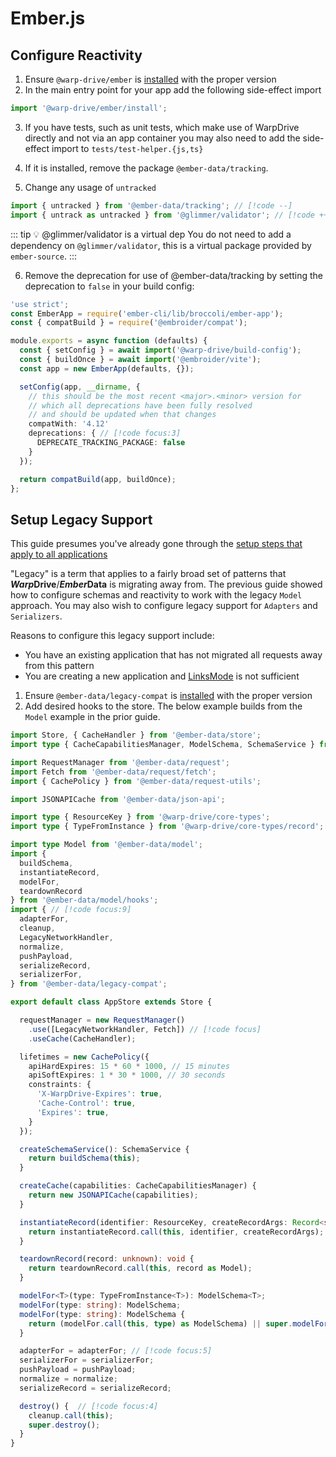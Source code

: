 # Ember.js

## Configure Reactivity

1. Ensure `@warp-drive/ember` is [installed](../1-overview.md#installation) with the proper version
2. In the main entry point for your app add the following side-effect import

```ts [app/app.ts]
import '@warp-drive/ember/install';
```

3. If you have tests, such as unit tests, which make use of WarpDrive directly and not via an app container
   you may also need to add the side-effect import to `tests/test-helper.{js,ts}`

4. If it is installed, remove the package `@ember-data/tracking`.
5. Change any usage of `untracked`

```ts
import { untracked } from '@ember-data/tracking'; // [!code --]
import { untrack as untracked } from '@glimmer/validator'; // [!code ++]
```

::: tip 💡 @glimmer/validator is a virtual dep
You do not need to add a dependency on `@glimmer/validator`, this is a virtual package provided by `ember-source`.
:::

6. Remove the deprecation for use of @ember-data/tracking by setting the deprecation to `false` in your build config:

```ts [ember-cli-build.js]
'use strict';
const EmberApp = require('ember-cli/lib/broccoli/ember-app');
const { compatBuild } = require('@embroider/compat');

module.exports = async function (defaults) {
  const { setConfig } = await import('@warp-drive/build-config');
  const { buildOnce } = await import('@embroider/vite');
  const app = new EmberApp(defaults, {});

  setConfig(app, __dirname, {
    // this should be the most recent <major>.<minor> version for
    // which all deprecations have been fully resolved
    // and should be updated when that changes
    compatWith: '4.12'
    deprecations: { // [!code focus:3]
      DEPRECATE_TRACKING_PACKAGE: false 
    }
  });

  return compatBuild(app, buildOnce);
};
```

## Setup Legacy Support

This guide presumes you've already gone through the [setup steps 
that apply to all applications](./1-universal.md)

"Legacy" is a term that applies to a fairly broad set of patterns that
***Warp*Drive**/***Ember*Data** is migrating away from. The previous
guide showed how to configure schemas and reactivity to work with the
legacy `Model` approach. You may also wish to configure legacy support
for `Adapters` and `Serializers`.

Reasons to configure this legacy support include:

- You have an existing application that has not migrated all requests away from this pattern
- You are creating a new application and [LinksMode](../../misc/links-mode.md) is not sufficient

1. Ensure `@ember-data/legacy-compat` is [installed](../1-overview.md#installation) with the proper version
2. Add desired hooks to the store. The below example builds from the `Model` example in the prior guide.

```ts [app/services/store.ts]
import Store, { CacheHandler } from '@ember-data/store';
import type { CacheCapabilitiesManager, ModelSchema, SchemaService } from '@ember-data/store/types';

import RequestManager from '@ember-data/request';
import Fetch from '@ember-data/request/fetch';
import { CachePolicy } from '@ember-data/request-utils';

import JSONAPICache from '@ember-data/json-api';

import type { ResourceKey } from '@warp-drive/core-types';
import type { TypeFromInstance } from '@warp-drive/core-types/record';

import type Model from '@ember-data/model';
import {
  buildSchema,
  instantiateRecord,
  modelFor,
  teardownRecord
} from '@ember-data/model/hooks';
import { // [!code focus:9]
  adapterFor,
  cleanup,
  LegacyNetworkHandler,
  normalize,
  pushPayload,
  serializeRecord,
  serializerFor,
} from '@ember-data/legacy-compat';

export default class AppStore extends Store {

  requestManager = new RequestManager()
    .use([LegacyNetworkHandler, Fetch]) // [!code focus]
    .useCache(CacheHandler);

  lifetimes = new CachePolicy({
    apiHardExpires: 15 * 60 * 1000, // 15 minutes
    apiSoftExpires: 1 * 30 * 1000, // 30 seconds
    constraints: {
      'X-WarpDrive-Expires': true,
      'Cache-Control': true,
      'Expires': true,
    }
  });

  createSchemaService(): SchemaService {
    return buildSchema(this);
  }

  createCache(capabilities: CacheCapabilitiesManager) {
    return new JSONAPICache(capabilities);
  }

  instantiateRecord(identifier: ResourceKey, createRecordArgs: Record<string, unknown>) {
    return instantiateRecord.call(this, identifier, createRecordArgs);
  }

  teardownRecord(record: unknown): void {
    return teardownRecord.call(this, record as Model);
  }

  modelFor<T>(type: TypeFromInstance<T>): ModelSchema<T>;
  modelFor(type: string): ModelSchema;
  modelFor(type: string): ModelSchema {
    return (modelFor.call(this, type) as ModelSchema) || super.modelFor(type);
  }

  adapterFor = adapterFor; // [!code focus:5]
  serializerFor = serializerFor;
  pushPayload = pushPayload;
  normalize = normalize;
  serializeRecord = serializeRecord;

  destroy() {  // [!code focus:4]
    cleanup.call(this);
    super.destroy();
  }
}
```
